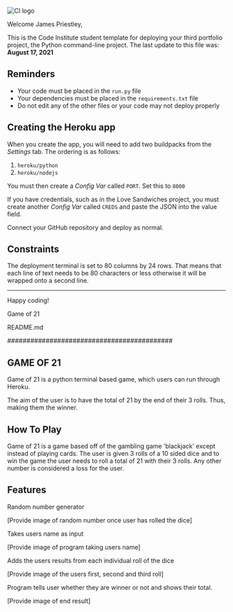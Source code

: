 ![CI logo](https://codeinstitute.s3.amazonaws.com/fullstack/ci_logo_small.png)

Welcome James Priestley,

This is the Code Institute student template for deploying your third portfolio project, the Python command-line project. The last update to this file was: **August 17, 2021**

## Reminders

* Your code must be placed in the `run.py` file
* Your dependencies must be placed in the `requirements.txt` file
* Do not edit any of the other files or your code may not deploy properly

## Creating the Heroku app

When you create the app, you will need to add two buildpacks from the _Settings_ tab. The ordering is as follows:

1. `heroku/python`
2. `heroku/nodejs`

You must then create a _Config Var_ called `PORT`. Set this to `8000`

If you have credentials, such as in the Love Sandwiches project, you must create another _Config Var_ called `CREDS` and paste the JSON into the value field.

Connect your GitHub repository and deploy as normal.

## Constraints

The deployment terminal is set to 80 columns by 24 rows. That means that each line of text needs to be 80 characters or less otherwise it will be wrapped onto a second line.

-----
Happy coding!

Game of 21

README.md

###########################################

## GAME OF 21

Game of 21 is a python terminal based game, which users can run through Heroku.

The aim of the user is to have the total of 21 by the end of their 3 rolls. Thus, making them the winner.

## How To Play

Game of 21 is a game based off of the gambling game 'blackjack' except instead of playing cards.
The user is given 3 rolls of a 10 sided dice and to win the game the user needs to roll a total
of 21 with their 3 rolls. Any other number is considered a loss for the user.

## Features

Random number generator

 [Provide image of random number once user has rolled the dice]

Takes users name as input

[Provide image of program taking users name]

Adds the users results from each individual roll of the dice

[Provide image of the users first, second and third roll]

Program tells user whether they are winner or not and shows their total.

[Provide image of end result]